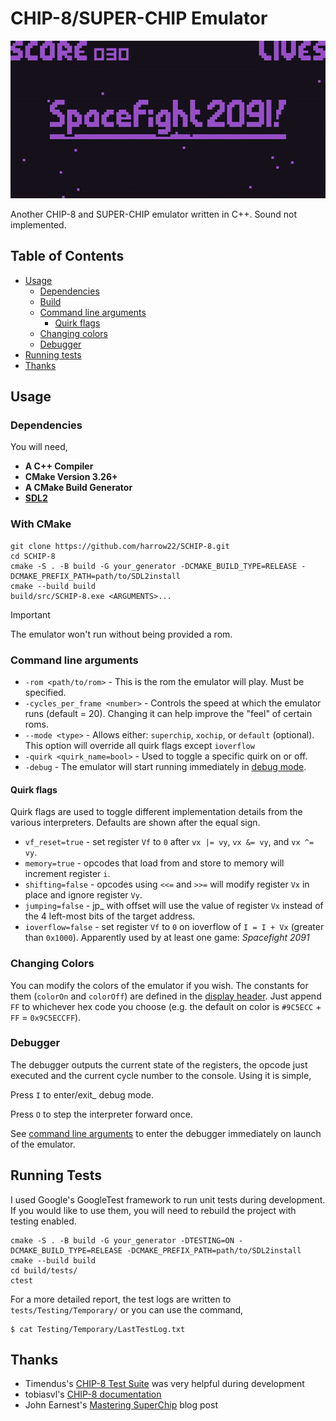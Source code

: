 # CHIP-8/SUPER-CHIP Emulator
<p align="center">
  <img alt="Spacefight 2091 demo gif" src="https://raw.githubusercontent.com/harrow22/SCHIP-8/master/assets/demo.gif" />
</p>

Another CHIP-8 and SUPER-CHIP emulator written in C++. Sound not implemented.

## Table of Contents
* [Usage](#installation)
  * [Dependencies](#dependencies)
  * [Build](#build)
  * [Command line arguments](#command-line-arguments)
    * [Quirk flags](#quirk-flags)
  * [Changing colors](#changing-colors)
  * [Debugger](#debugger)
* [Running tests](#running-tests)
* [Thanks](#thanks)

## Usage
### Dependencies
You will need,
* **A C++ Compiler**
* **CMake Version 3.26+**
* **A CMake Build Generator**
* **[SDL2](https://github.com/libsdl-org/SDL)**

### With CMake
```
git clone https://github.com/harrow22/SCHIP-8.git
cd SCHIP-8
cmake -S . -B build -G your_generator -DCMAKE_BUILD_TYPE=RELEASE -DCMAKE_PREFIX_PATH=path/to/SDL2install
cmake --build build
build/src/SCHIP-8.exe <ARGUMENTS>...
```

> [!IMPORTANT]
> The emulator won't run without being provided a rom.

### Command line arguments
* `-rom <path/to/rom>` - This is the rom the emulator will play. Must be specified.
* `-cycles_per_frame <number>` - Controls the speed at which the emulator runs (default = 20). Changing it can help improve the "feel" of certain roms.
* `--mode <type>` - Allows either: `superchip`, `xochip`, or `default` (optional). This option will override all quirk flags except `ioverflow`
* `-quirk <quirk_name=bool>` - Used to toggle a specific quirk on or off.
* `-debug` - The emulator will start running immediately in [debug mode](#debugger).

#### Quirk flags
Quirk flags are used to toggle different implementation details from the various interpreters. Defaults are shown after the equal sign.

* `vf_reset=true` - set register `Vf` to `0` after `vx |= vy`, `vx &= vy`, and `vx ^= vy`.
* `memory=true` - opcodes that load from and store to memory will increment register `i`.
* `shifting=false` - opcodes using `<<=` and `>>=` will modify register `Vx` in place and ignore register `Vy`.
* `jumping=false` - jp_ with offset will use the value of register `Vx` instead of the 4 left-most bits of the target address.
* `ioverflow=false` - set register `Vf` to `0` on ioverflow of `I = I + Vx` (greater than `0x1000`). Apparently used by at least one game: *Spacefight 2091*

### Changing Colors
You can modify the colors of the emulator if you wish. The constants for them (`colorOn` and `colorOff`) are defined in the [display header](/src/display/Display.h). Just append `FF` to whichever hex code you choose (e.g. the default on color is `#9C5ECC` + `FF` = `0x9C5ECCFF`).

### Debugger
The debugger outputs the current state of the registers, the opcode just executed and the current cycle
number to the console. Using it is simple,

Press `I` to enter/exit_ debug mode.

Press `O` to step the interpreter forward once.

See [command line arguments](#command-line-arguments) to enter the debugger immediately on launch of the emulator.

## Running Tests
I used Google's GoogleTest framework to run unit tests during development. If you would like to use them, you will need to rebuild the project with testing enabled.
```
cmake -S . -B build -G your_generator -DTESTING=ON -DCMAKE_BUILD_TYPE=RELEASE -DCMAKE_PREFIX_PATH=path/to/SDL2install
cmake --build build
cd build/tests/
ctest
```

For a more detailed report, the test logs are written to `tests/Testing/Temporary/` or you can use the command,
```
$ cat Testing/Temporary/LastTestLog.txt
```

## Thanks
* Timendus's [CHIP-8 Test Suite](https://github.com/Timendus/chip8-test-suite) was very helpful during development
* tobiasvl's [CHIP-8 documentation](https://tobiasvl.github.io/blog/write-a-chip-8-emulator/)
* John Earnest's [Mastering SuperChip](http://johnearnest.github.io/Octo/docs/SuperChip.html) blog post
